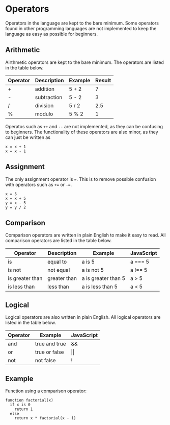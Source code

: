 # Operators
Operators in the language are kept to the bare minimum. Some operators found in other programming languages are not implemented to keep the language as easy as possible for beginners.

## Arithmetic
Airthmetic operators are kept to the bare minimum. The operators are listed in the table below.

| Operator | Description | Example | Result |
|----------|-------------|---------|--------|
| +        | addition    | 5 + 2   | 7      |
| -        | subtraction | 5 - 2   | 3      |
| /        | division    | 5 / 2   | 2.5    |
| %        | modulo      | 5 % 2   | 1      |

Operatos such as `++` and `--` are not implemented, as they can be confusing to beginners. The functionality of these operators are also minor, as they can just be written as
```
x = x + 1
x = x - 1
```

## Assignment
The only assignment operator is `=`. This is to remove possible confusion with operators such as `+=` or `-=`.
```
x = 5
x = x + 5
y = x - 5
y = y / 2
```

## Comparison
Comparison operators are written in plain English to make it easy to read. All comparison operators are listed in the table below.

| Operator        | Description  | Example             | JavaScript |
|-----------------|--------------|---------------------|------------|
| is              | equal to     | a is 5              | a === 5    |
| is not          | not equal    | a is not 5          | a !== 5    |
| is greater than | greater than | a is greater than 5 | a > 5      |
| is less than    | less than    | a is less than 5    | a < 5      |

## Logical
Logical operators are also written in plain English. All logical operators are listed in the table below.

| Operator | Example       | JavaScript |
|----------|---------------|------------|
| and      | true and true | &&         |
| or       | true or false | \|\|         |
| not      | not false     | !          |

## Example
Function using a comparison operator:
```
function factorial(x)
  if x is 0
    return 1
  else
    return x * factorial(x - 1)
```
